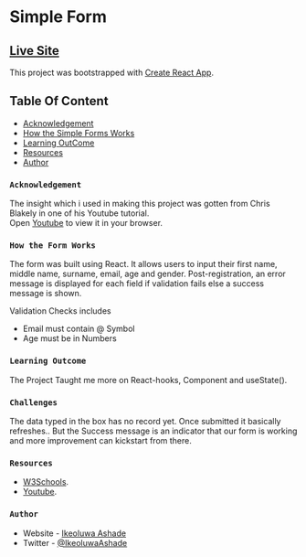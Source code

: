 # Simple Form

## [Live Site](https://fabulous-entremet-fd89b3.netlify.app/)

This project was bootstrapped with [Create React App](https://github.com/facebook/create-react-app).

## Table Of Content

- [Acknowledgement](#Acknowledgement)
- [How the Simple Forms Works](#How-it-Works)
- [Learning OutCome](#Learning-OutCome)
- [Resources](#Resources)
- [Author](#Author)

### `Acknowledgement`

The insight which i used in making this project was gotten from Chris Blakely in one of his Youtube tutorial.\
Open [Youtube](https://youtu.be/8hU0I8rY4u4) to view it in your browser.

### `How the Form Works`
The form was built using React. It allows users to input their first name, middle name, surname, email, age and gender. Post-registration, an error message is displayed for each field if validation fails else a success message is shown.

Validation Checks includes
- Email must contain @ Symbol
- Age must be in Numbers

### `Learning Outcome`

The Project Taught me more on React-hooks, Component and useState().

### `Challenges`
The data typed in the box has no record yet. Once submitted it basically refreshes.. But the Success message is an indicator that our form is working and more improvement can kickstart from there.

### `Resources`

- [W3Schools](https://www.w3schools.com).
- [Youtube](https://youtu.be/8hU0I8rY4u4).



### `Author`

- Website - [Ikeoluwa Ashade](https://github.com/IkeoluwaAshade/)
- Twitter - [@IkeoluwaAshade](https://www.twitter.com/IkeoluwaAshade/)


